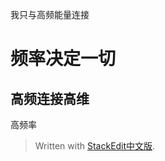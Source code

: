 我只与高频能量连接
# 频率决定一切
## 高频连接高维
高频率

> Written with [StackEdit中文版](https://stackedit.cn/).
<!--stackedit_data:
eyJoaXN0b3J5IjpbLTM0MTMzNzI2M119
-->
